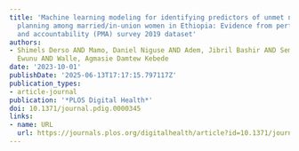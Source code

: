 ```yaml
---
title: 'Machine learning modeling for identifying predictors of unmet need for family
  planning among married/in-union women in Ethiopia: Evidence from performance monitoring
  and accountability (PMA) survey 2019 dataset'
authors:
- Shimels Derso AND Mamo, Daniel Niguse AND Adem, Jibril Bashir AND Semagn, Birhan
  Ewunu AND Walle, Agmasie Damtew Kebede
date: '2023-10-01'
publishDate: '2025-06-13T17:17:15.797117Z'
publication_types:
- article-journal
publication: '*PLOS Digital Health*'
doi: 10.1371/journal.pdig.0000345
links:
- name: URL
  url: https://journals.plos.org/digitalhealth/article?id=10.1371/journal.pdig.0000345
---
```

